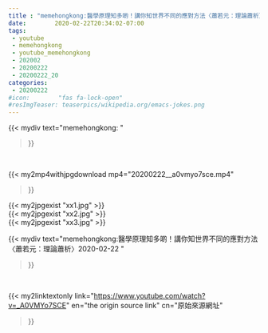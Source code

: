 ```yaml
---
title : "memehongkong:醫學原理知多啲！講你知世界不同的應對方法〈蕭若元：理論蕭析〉2020-02-22 "
date:        2020-02-22T20:34:02-07:00
tags:
 - youtube
 - memehongkong
 - youtube_memehongkong
 - 202002
 - 20200222
 - 20200222_20
categories:
 - 20200222
#icon:        "fas fa-lock-open"
#resImgTeaser: teaserpics/wikipedia.org/emacs-jokes.png
---
```


{{< mydiv text="memehongkong: "
>}}
<br>


{{< my2mp4withjpgdownload mp4="20200222__a0vmyo7sce.mp4"
>}}

{{< my2jpgexist "xx1.jpg" >}}<br>
{{< my2jpgexist "xx2.jpg" >}}<br>
{{< my2jpgexist "xx3.jpg" >}}<br>



{{< mydiv text="memehongkong:醫學原理知多啲！講你知世界不同的應對方法〈蕭若元：理論蕭析〉2020-02-22 "
>}}
<br>

{{< my2linktextonly link="https://www.youtube.com/watch?v=_A0VMYo7SCE"
en="the origin source link" cn="原始來源網址"
>}}


<br>

